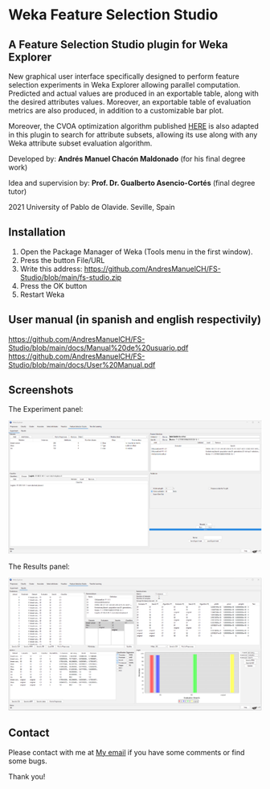 ﻿# Weka Feature Selection Studio
## A Feature Selection Studio plugin for Weka Explorer

New graphical user interface specifically designed to perform feature selection experiments in Weka Explorer allowing parallel computation. Predicted and actual values are produced in an exportable table, along with the desired attributes values. Moreover, an exportable table of evaluation metrics are also produced, in addition to a customizable bar plot.

Moreover, the CVOA optimization algorithm published [HERE](https://www.liebertpub.com/doi/10.1089/big.2020.0051) is also adapted in this plugin to search for attribute subsets, allowing its use along with any Weka attribute subset evaluation algorithm.

Developed by: **Andrés Manuel Chacón Maldonado** (for his final degree work)

Idea and supervision by: **Prof. Dr. Gualberto Asencio-Cortés** (final degree tutor)

2021 University of Pablo de Olavide. Seville, Spain

## Installation

1. Open the Package Manager of Weka (Tools menu in the first window).
2. Press the button File/URL
3. Write this address: https://github.com/AndresManuelCH/FS-Studio/blob/main/fs-studio.zip
4. Press the OK button
5. Restart Weka

## User manual (in spanish and english respectivily)

https://github.com/AndresManuelCH/FS-Studio/blob/main/docs/Manual%20de%20usuario.pdf
https://github.com/AndresManuelCH/FS-Studio/blob/main/docs/User%20Manual.pdf

## Screenshots

The Experiment panel:

![Experiment panel](screenshots/fsstudio1v11.png)

The Results panel:

![Results panel](screenshots/fsstudio2v11.png)

## Contact

Please contact with me at [My email](mailto:amchamal@upo.es) if you have some comments or find some bugs.

Thank you!
